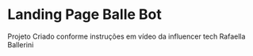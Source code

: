 # Landing Page Balle Bot

Projeto Criado conforme instruções em vídeo da influencer tech Rafaella Ballerini
